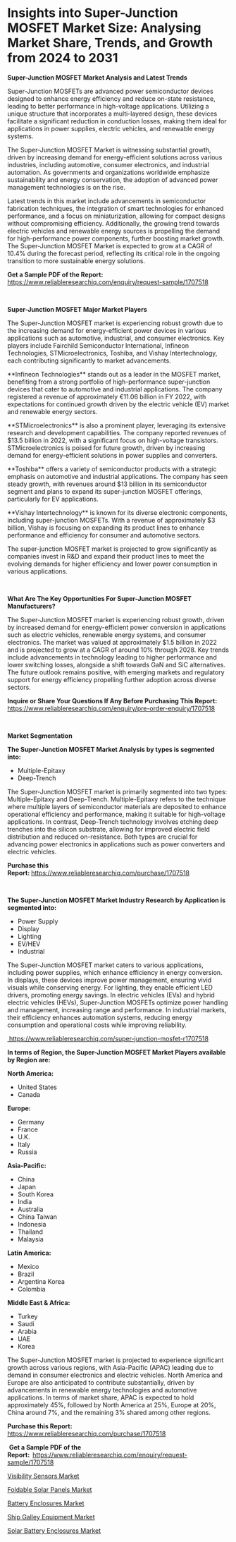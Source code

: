 <p><h1>Insights into Super-Junction MOSFET Market Size: Analysing Market Share, Trends, and Growth from 2024 to 2031</h1></p><p><strong>Super-Junction MOSFET Market Analysis and Latest Trends</strong></p>
<p><p>Super-Junction MOSFETs are advanced power semiconductor devices designed to enhance energy efficiency and reduce on-state resistance, leading to better performance in high-voltage applications. Utilizing a unique structure that incorporates a multi-layered design, these devices facilitate a significant reduction in conduction losses, making them ideal for applications in power supplies, electric vehicles, and renewable energy systems.</p><p>The Super-Junction MOSFET Market is witnessing substantial growth, driven by increasing demand for energy-efficient solutions across various industries, including automotive, consumer electronics, and industrial automation. As governments and organizations worldwide emphasize sustainability and energy conservation, the adoption of advanced power management technologies is on the rise. </p><p>Latest trends in this market include advancements in semiconductor fabrication techniques, the integration of smart technologies for enhanced performance, and a focus on miniaturization, allowing for compact designs without compromising efficiency. Additionally, the growing trend towards electric vehicles and renewable energy sources is propelling the demand for high-performance power components, further boosting market growth. The Super-Junction MOSFET Market is expected to grow at a CAGR of 10.4% during the forecast period, reflecting its critical role in the ongoing transition to more sustainable energy solutions.</p></p>
<p><strong>Get a Sample PDF of the Report:&nbsp;</strong> <a href="https://www.reliableresearchiq.com/enquiry/request-sample/1707518?utm_campaign=1170&utm_medium=2&utm_source=Github&utm_content=ia&utm_term=17122024&utm_id=super-junction-mosfet">https://www.reliableresearchiq.com/enquiry/request-sample/1707518</a></p>
<p>&nbsp;</p>
<p><strong>Super-Junction MOSFET Major Market Players</strong></p>
<p><p>The Super-Junction MOSFET market is experiencing robust growth due to the increasing demand for energy-efficient power devices in various applications such as automotive, industrial, and consumer electronics. Key players include Fairchild Semiconductor International, Infineon Technologies, STMicroelectronics, Toshiba, and Vishay Intertechnology, each contributing significantly to market advancements.</p><p>**Infineon Technologies** stands out as a leader in the MOSFET market, benefiting from a strong portfolio of high-performance super-junction devices that cater to automotive and industrial applications. The company registered a revenue of approximately €11.06 billion in FY 2022, with expectations for continued growth driven by the electric vehicle (EV) market and renewable energy sectors.</p><p>**STMicroelectronics** is also a prominent player, leveraging its extensive research and development capabilities. The company reported revenues of $13.5 billion in 2022, with a significant focus on high-voltage transistors. STMicroelectronics is poised for future growth, driven by increasing demand for energy-efficient solutions in power supplies and converters.</p><p>**Toshiba** offers a variety of semiconductor products with a strategic emphasis on automotive and industrial applications. The company has seen steady growth, with revenues around $13 billion in its semiconductor segment and plans to expand its super-junction MOSFET offerings, particularly for EV applications.</p><p>**Vishay Intertechnology** is known for its diverse electronic components, including super-junction MOSFETs. With a revenue of approximately $3 billion, Vishay is focusing on expanding its product lines to enhance performance and efficiency for consumer and automotive sectors.</p><p>The super-junction MOSFET market is projected to grow significantly as companies invest in R&D and expand their product lines to meet the evolving demands for higher efficiency and lower power consumption in various applications.</p></p>
<p>&nbsp;</p>
<p><strong>What Are The Key Opportunities For Super-Junction MOSFET Manufacturers?</strong></p>
<p><p>The Super-Junction MOSFET market is experiencing robust growth, driven by increased demand for energy-efficient power conversion in applications such as electric vehicles, renewable energy systems, and consumer electronics. The market was valued at approximately $1.5 billion in 2022 and is projected to grow at a CAGR of around 10% through 2028. Key trends include advancements in technology leading to higher performance and lower switching losses, alongside a shift towards GaN and SiC alternatives. The future outlook remains positive, with emerging markets and regulatory support for energy efficiency propelling further adoption across diverse sectors.</p></p>
<p><strong>Inquire or Share Your Questions If Any Before Purchasing This Report:</strong> <a href="https://www.reliableresearchiq.com/enquiry/pre-order-enquiry/1707518?utm_campaign=1170&utm_medium=2&utm_source=Github&utm_content=ia&utm_term=17122024&utm_id=super-junction-mosfet">https://www.reliableresearchiq.com/enquiry/pre-order-enquiry/1707518</a></p>
<p>&nbsp;</p>
<p><strong>Market Segmentation</strong></p>
<p><strong>The Super-Junction MOSFET Market Analysis by types is segmented into:</strong></p>
<p><ul><li>Multiple-Epitaxy</li><li>Deep-Trench</li></ul></p>
<p><p>The Super-Junction MOSFET market is primarily segmented into two types: Multiple-Epitaxy and Deep-Trench. Multiple-Epitaxy refers to the technique where multiple layers of semiconductor materials are deposited to enhance operational efficiency and performance, making it suitable for high-voltage applications. In contrast, Deep-Trench technology involves etching deep trenches into the silicon substrate, allowing for improved electric field distribution and reduced on-resistance. Both types are crucial for advancing power electronics in applications such as power converters and electric vehicles.</p></p>
<p><strong>Purchase this Report:&nbsp;</strong><a href="https://www.reliableresearchiq.com/purchase/1707518?utm_campaign=1170&utm_medium=2&utm_source=Github&utm_content=ia&utm_term=17122024&utm_id=super-junction-mosfet">https://www.reliableresearchiq.com/purchase/1707518</a></p>
<p>&nbsp;</p>
<p><strong>The Super-Junction MOSFET Market Industry Research by Application is segmented into:</strong></p>
<p><ul><li>Power Supply</li><li>Display</li><li>Lighting</li><li>EV/HEV</li><li>Industrial</li></ul></p>
<p><p>The Super-Junction MOSFET market caters to various applications, including power supplies, which enhance efficiency in energy conversion. In displays, these devices improve power management, ensuring vivid visuals while conserving energy. For lighting, they enable efficient LED drivers, promoting energy savings. In electric vehicles (EVs) and hybrid electric vehicles (HEVs), Super-Junction MOSFETs optimize power handling and management, increasing range and performance. In industrial markets, their efficiency enhances automation systems, reducing energy consumption and operational costs while improving reliability.</p></p>
<p><a href="https://www.reliableresearchiq.com/super-junction-mosfet-r1707518?utm_campaign=1170&utm_medium=2&utm_source=Github&utm_content=ia&utm_term=17122024&utm_id=super-junction-mosfet">&nbsp;https://www.reliableresearchiq.com/super-junction-mosfet-r1707518</a></p>
<p><strong>In terms of Region, the Super-Junction MOSFET Market Players available by Region are:</strong></p>
<p>
    <p> <strong> North America: </strong>
        <ul>
            <li>United States</li>
            <li>Canada</li>
        </ul>
        </p> 
    <p> <strong> Europe: </strong>
        <ul>
            <li>Germany</li>
            <li>France</li>
            <li>U.K.</li>
            <li>Italy</li>
            <li>Russia</li>
        </ul>
        </p> 
    <p> <strong> Asia-Pacific: </strong>
        <ul>
            <li>China</li>
            <li>Japan</li>
            <li>South Korea</li>
            <li>India</li>
            <li>Australia</li>
            <li>China Taiwan</li>
            <li>Indonesia</li>
            <li>Thailand</li>
            <li>Malaysia</li>
        </ul>
        </p> 
    <p> <strong> Latin America: </strong>
        <ul>
            <li>Mexico</li>
            <li>Brazil</li>
            <li>Argentina Korea</li>
            <li>Colombia</li>
        </ul>
        </p> 
    <p> <strong> Middle East & Africa: </strong>
        <ul>
            <li>Turkey</li>
            <li>Saudi</li>
            <li>Arabia</li>
            <li>UAE</li>
            <li>Korea</li>
        </ul>
    </p>
    </p>
<p><p>The Super-Junction MOSFET market is projected to experience significant growth across various regions, with Asia-Pacific (APAC) leading due to demand in consumer electronics and electric vehicles. North America and Europe are also anticipated to contribute substantially, driven by advancements in renewable energy technologies and automotive applications. In terms of market share, APAC is expected to hold approximately 45%, followed by North America at 25%, Europe at 20%, China around 7%, and the remaining 3% shared among other regions.</p></p>
<p><strong>Purchase this Report: </strong><a href="https://www.reliableresearchiq.com/purchase/1707518?utm_campaign=1170&utm_medium=2&utm_source=Github&utm_content=ia&utm_term=17122024&utm_id=super-junction-mosfet">https://www.reliableresearchiq.com/purchase/1707518</a></p>
<p>&nbsp;<strong>Get a Sample PDF of the Report:&nbsp;&nbsp;</strong><a href="https://www.reliableresearchiq.com/enquiry/request-sample/1707518?utm_campaign=1170&utm_medium=2&utm_source=Github&utm_content=ia&utm_term=17122024&utm_id=super-junction-mosfet">https://www.reliableresearchiq.com/enquiry/request-sample/1707518</a></p>
<p><strong></strong></p>
<p><p><a href="https://www.linkedin.com/pulse/global-perspectives-visibility-sensors-market-trends-xyuse?utm_campaign=1170&utm_medium=2&utm_source=Github&utm_content=ia&utm_term=17122024&utm_id=super-junction-mosfet">Visibility Sensors Market</a></p><p><a href="https://www.linkedin.com/pulse/market-dynamics-foldable-solar-panels-121-growth-from-2024-2031-jigof?utm_campaign=1170&utm_medium=2&utm_source=Github&utm_content=ia&utm_term=17122024&utm_id=super-junction-mosfet">Foldable Solar Panels Market</a></p><p><a href="https://www.linkedin.com/pulse/battery-enclosures-market-trends-strategic-insights-2024-2031-oitmf?utm_campaign=1170&utm_medium=2&utm_source=Github&utm_content=ia&utm_term=17122024&utm_id=super-junction-mosfet">Battery Enclosures Market</a></p><p><a href="https://www.linkedin.com/pulse/in-depth-analysis-global-ship-galley-equipment-market-scope-its-h8b3f?utm_campaign=1170&utm_medium=2&utm_source=Github&utm_content=ia&utm_term=17122024&utm_id=super-junction-mosfet">Ship Galley Equipment Market</a></p><p><a href="https://www.linkedin.com/pulse/solar-battery-enclosures-market-evaluation-trends-size-share-cpaif?utm_campaign=1170&utm_medium=2&utm_source=Github&utm_content=ia&utm_term=17122024&utm_id=super-junction-mosfet">Solar Battery Enclosures Market</a></p></p>